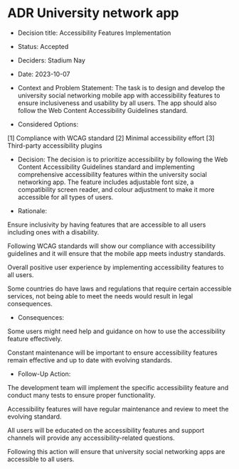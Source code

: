 # ADR University network app

* Decision title: Accessibility Features Implementation

* Status: Accepted 

* Deciders: Stadium Nay

* Date: 2023-10-07

* Context and Problem Statement:
The task is to design and develop the university social networking mobile app with accessibility features to ensure inclusiveness and usability by all users. The app should also follow the Web Content Accessibility Guidelines standard. 

* Considered Options:

[1] Compliance with WCAG standard
[2] Minimal accessibility effort
[3] Third-party accessibility plugins

* Decision:
The decision is to prioritize accessibility by following the Web Content Accessibility Guidelines standard and implementing comprehensive accessibility features within the university social networking app. The feature includes adjustable font size, a compatibility screen reader, and colour adjustment to make it more accessible for all types of users.  

* Rationale:

Ensure inclusivity by having features that are accessible to all users including ones with a disability. 

Following WCAG standards will show our compliance with accessibility guidelines and it will ensure that the mobile app meets industry standards. 

Overall positive user experience by implementing accessibility features to all users. 

Some countries do have laws and regulations that require certain accessible services, not being able to meet the needs would result in legal consequences. 

* Consequences:

Some users might need help and guidance on how to use the accessibility feature effectively.

Constant maintenance will be important to ensure accessibility features remain effective and up to date with evolving standards. 

* Follow-Up Action:

The development team will implement the specific accessibility feature and conduct many tests to ensure proper functionality.

Accessibility features will have regular maintenance and review to meet the evolving standard.

All users will be educated on the accessibility features and support channels will provide any accessibility-related questions. 

Following this action will ensure that university social networking apps are accessible to all users. 



